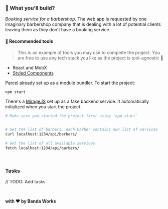 ### :rocket: What you'll build?

_Booking service for a barbershop_. The web app is requested by one imaginary barbershop company that is dealing with a lot of potential clients leaving them as they don't have a booking service.

#### :wrench: Recommended tools

> This is an example of tools you may use to complete the project.
> You are free to use any tech stack you like as the project is tool-agnostic :slightly_smiling_face:

- React and MobX
- [Styled Components](https://styled-components.com/)

Parcel already set up as a module bundler. To start the project:

```bash
npm start
```

There's a [MirageJS](https://miragejs.com/) set up as a fake backend service. It automatically initialized when you start the project.

```bash
# Make sure you started the project first using `npm start`


# Get the list of barbers, each barber contains own list of services
curl localhost:1234/api/barbers/

# Get the list of all available services
fetch localhost:1234/api/barbers/
```

&nbsp;

### Tasks

// TODO: Add tasks

&nbsp;

**with :heart: by Banda Works**
